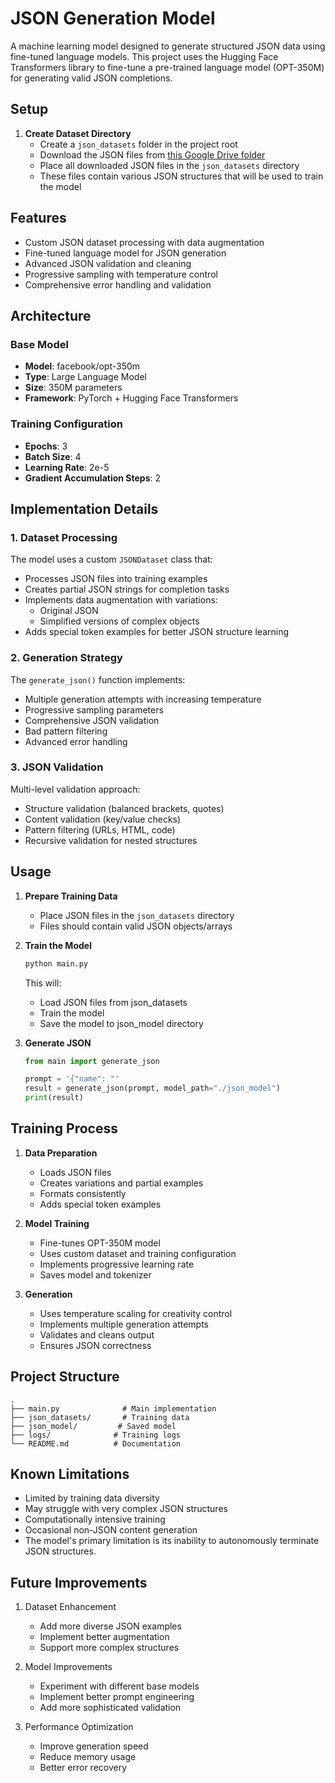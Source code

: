 # JSON Generation Model

A machine learning model designed to generate structured JSON data using fine-tuned language models. This project uses the Hugging Face Transformers library to fine-tune a pre-trained language model (OPT-350M) for generating valid JSON completions.

## Setup

1. **Create Dataset Directory**
   - Create a `json_datasets` folder in the project root
   - Download the JSON files from [this Google Drive folder](https://drive.google.com/drive/folders/1CijEmLN14AZqL0_QsCXb1QFJoDmkmLV6?usp=sharing)
   - Place all downloaded JSON files in the `json_datasets` directory
   - These files contain various JSON structures that will be used to train the model

## Features

- Custom JSON dataset processing with data augmentation
- Fine-tuned language model for JSON generation
- Advanced JSON validation and cleaning
- Progressive sampling with temperature control
- Comprehensive error handling and validation

## Architecture

### Base Model

- **Model**: facebook/opt-350m
- **Type**: Large Language Model
- **Size**: 350M parameters
- **Framework**: PyTorch + Hugging Face Transformers

### Training Configuration

- **Epochs**: 3
- **Batch Size**: 4
- **Learning Rate**: 2e-5
- **Gradient Accumulation Steps**: 2

## Implementation Details

### 1. Dataset Processing

The model uses a custom `JSONDataset` class that:

- Processes JSON files into training examples
- Creates partial JSON strings for completion tasks
- Implements data augmentation with variations:
  - Original JSON
  - Simplified versions of complex objects
- Adds special token examples for better JSON structure learning

### 2. Generation Strategy

The `generate_json()` function implements:

- Multiple generation attempts with increasing temperature
- Progressive sampling parameters
- Comprehensive JSON validation
- Bad pattern filtering
- Advanced error handling

### 3. JSON Validation

Multi-level validation approach:

- Structure validation (balanced brackets, quotes)
- Content validation (key/value checks)
- Pattern filtering (URLs, HTML, code)
- Recursive validation for nested structures

## Usage

1. **Prepare Training Data**

   - Place JSON files in the `json_datasets` directory
   - Files should contain valid JSON objects/arrays

2. **Train the Model**

   ```python
   python main.py
   ```

   This will:

   - Load JSON files from json_datasets
   - Train the model
   - Save the model to json_model directory

3. **Generate JSON**

   ```python
   from main import generate_json

   prompt = '{"name": "'
   result = generate_json(prompt, model_path="./json_model")
   print(result)
   ```

## Training Process

1. **Data Preparation**

   - Loads JSON files
   - Creates variations and partial examples
   - Formats consistently
   - Adds special token examples

2. **Model Training**

   - Fine-tunes OPT-350M model
   - Uses custom dataset and training configuration
   - Implements progressive learning rate
   - Saves model and tokenizer

3. **Generation**
   - Uses temperature scaling for creativity control
   - Implements multiple generation attempts
   - Validates and cleans output
   - Ensures JSON correctness

## Project Structure

```
.
├── main.py              # Main implementation
├── json_datasets/       # Training data
├── json_model/         # Saved model
├── logs/              # Training logs
└── README.md          # Documentation
```

## Known Limitations

- Limited by training data diversity
- May struggle with very complex JSON structures
- Computationally intensive training
- Occasional non-JSON content generation
- The model's primary limitation is its inability to autonomously terminate JSON structures.

## Future Improvements

1. Dataset Enhancement

   - Add more diverse JSON examples
   - Implement better augmentation
   - Support more complex structures

2. Model Improvements

   - Experiment with different base models
   - Implement better prompt engineering
   - Add more sophisticated validation

3. Performance Optimization
   - Improve generation speed
   - Reduce memory usage
   - Better error recovery
